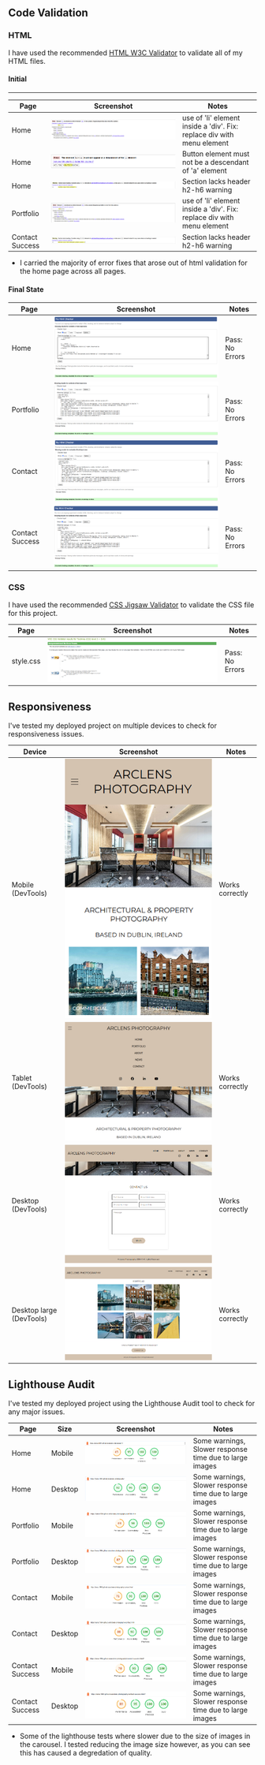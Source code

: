 ## Code Validation

### HTML

I have used the recommended [HTML W3C Validator](https://validator.w3.org) to validate all of my HTML files.

#### Initial

---

| Page | Screenshot | Notes |
| --- | --- | --- |
| Home | ![screenshot](documentation/validation/html-index-validation-1.png) | use of 'li' element inside a 'div'. Fix: replace div with menu element|
| Home | ![screenshot](documentation/validation/html-index-validation-2.png) | Button element must not be a descendant of 'a' element |
| Home | ![screenshot](documentation/validation/html-index-validation-3.png) | Section lacks header h2-h6 warning |
| Portfolio | ![screenshot](documentation/validation/html-portfolio-validation-1.png) | use of 'li' element inside a 'div'. Fix: replace div with menu element|
| Contact Success | ![screenshot](documentation/validation/html-contact-success-validation-1.png) | Section lacks header h2-h6 warning |


- I carried the majority of error fixes that arose out of html validation for the home page across all pages. 

#### Final State 

| Page | Screenshot | Notes |
| --- | --- | --- |
| Home | ![screenshot](documentation/validation/html-index-validation-4.png) | Pass: No Errors |
| Portfolio | ![screenshot](documentation/validation/html-portfolio-validation-2.png) | Pass: No Errors |
| Contact | ![screenshot](documentation/validation/html-contact-validation-1.png) | Pass: No Errors |
| Contact Success | ![screenshot](documentation/validation/html-contact-success-validation-2.png) | Pass: No Errors |

### CSS

I have used the recommended [CSS Jigsaw Validator](https://jigsaw.w3.org/css-validator/) to validate the CSS file for this project.

| Page | Screenshot | Notes |
| --- | --- | --- |
| style.css | ![screenshot](documentation/validation/css-validation.png) | Pass: No Errors |

## Responsiveness

I've tested my deployed project on multiple devices to check for responsiveness issues.

| Device | Screenshot | Notes |
| --- | --- | --- |
| Mobile (DevTools) | ![screenshot](documentation/responsiveness/mobile.png) | Works correctly |
| Tablet (DevTools) | ![screenshot](documentation/responsiveness/tablet.png) | Works correctly  |
| Desktop (DevTools) | ![screenshot](documentation/responsiveness/desktop.png) | Works correctly  |
| Desktop large (DevTools) | ![screenshot](documentation/responsiveness/desktop-large.png) | Works correctly  |

## Lighthouse Audit

I've tested my deployed project using the Lighthouse Audit tool to check for any major issues.

| Page | Size | Screenshot | Notes |
| --- | --- | --- | --- |
| Home | Mobile | ![screenshot](documentation/lighthouse/lighthouse-home-mobile.png) | Some warnings,  Slower response time due to large images |
| Home | Desktop | ![screenshot](documentation/lighthouse/lighthouse-home-desktop.png) | Some warnings,  Slower response time due to large images |
| Portfolio | Mobile | ![screenshot](documentation/lighthouse/lighthouse-portfolio-mobile.png) | Some warnings,  Slower response time due to large images |
| Portfolio | Desktop | ![screenshot](documentation/lighthouse/lighthouse-portfolio-desktop.png) | Some warnings,  Slower response time due to large images |
| Contact | Mobile | ![screenshot](documentation/lighthouse/lighthouse-contact-mobile.png) | Some warnings,  Slower response time due to large images |
| Contact | Desktop | ![screenshot](documentation/lighthouse/lighthouse-contact-desktop.png) | Some warnings,  Slower response time due to large images |
| Contact Success | Mobile | ![screenshot](documentation/lighthouse/lighthouse-contact-success-mobile.png) | Some warnings,  Slower response time due to large images |
| Contact Success | Desktop | ![screenshot](documentation/lighthouse/lighthouse-contact-success-desktop.png) | Some warnings,  Slower response time due to large images |

- Some of the lighthouse tests where slower due to the size of images in the carousel. I tested reducing the image size however, as you can see this has caused a degredation of quality.
